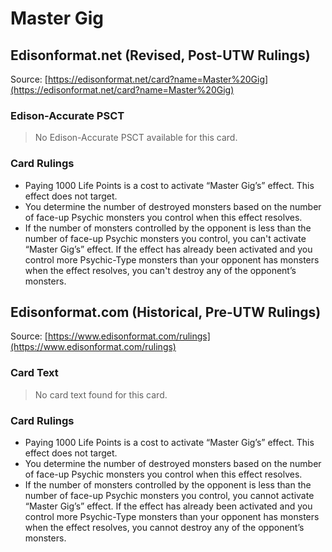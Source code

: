 # Master Gig

## Edisonformat.net (Revised, Post-UTW Rulings)

Source: [https://edisonformat.net/card?name=Master%20Gig](https://edisonformat.net/card?name=Master%20Gig)

### Edison-Accurate PSCT

> No Edison-Accurate PSCT available for this card.

### Card Rulings

*   Paying 1000 Life Points is a cost to activate “Master Gig’s” effect. This effect does not target.
*   You determine the number of destroyed monsters based on the number of face-up Psychic monsters you control when this effect resolves.
*   If the number of monsters controlled by the opponent is less than the number of face-up Psychic monsters you control, you can't activate “Master Gig’s” effect. If the effect has already been activated and you control more Psychic-Type monsters than your opponent has monsters when the effect resolves, you can't destroy any of the opponent’s monsters.


## Edisonformat.com (Historical, Pre-UTW Rulings)

Source: [https://www.edisonformat.com/rulings](https://www.edisonformat.com/rulings)

### Card Text

> No card text found for this card.

### Card Rulings

*   Paying 1000 Life Points is a cost to activate “Master Gig’s” effect. This effect does not target.
*   You determine the number of destroyed monsters based on the number of face-up Psychic monsters you control when this effect resolves.
*   If the number of monsters controlled by the opponent is less than the number of face-up Psychic monsters you control, you cannot activate “Master Gig’s” effect. If the effect has already been activated and you control more Psychic-Type monsters than your opponent has monsters when the effect resolves, you cannot destroy any of the opponent’s monsters.


